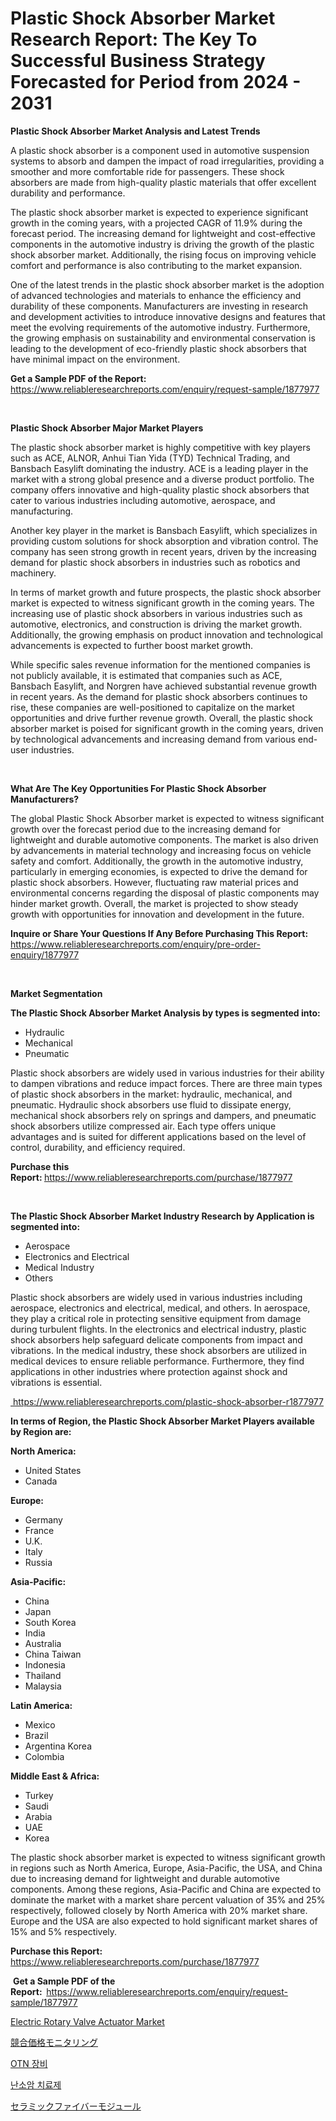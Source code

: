 <p><h1>Plastic Shock Absorber Market Research Report: The Key To Successful Business Strategy Forecasted for Period from 2024 - 2031</h1></p><p><strong>Plastic Shock Absorber Market Analysis and Latest Trends</strong></p>
<p><p>A plastic shock absorber is a component used in automotive suspension systems to absorb and dampen the impact of road irregularities, providing a smoother and more comfortable ride for passengers. These shock absorbers are made from high-quality plastic materials that offer excellent durability and performance.</p><p>The plastic shock absorber market is expected to experience significant growth in the coming years, with a projected CAGR of 11.9% during the forecast period. The increasing demand for lightweight and cost-effective components in the automotive industry is driving the growth of the plastic shock absorber market. Additionally, the rising focus on improving vehicle comfort and performance is also contributing to the market expansion.</p><p>One of the latest trends in the plastic shock absorber market is the adoption of advanced technologies and materials to enhance the efficiency and durability of these components. Manufacturers are investing in research and development activities to introduce innovative designs and features that meet the evolving requirements of the automotive industry. Furthermore, the growing emphasis on sustainability and environmental conservation is leading to the development of eco-friendly plastic shock absorbers that have minimal impact on the environment.</p></p>
<p><strong>Get a Sample PDF of the Report:&nbsp;</strong> <a href="https://www.reliableresearchreports.com/enquiry/request-sample/1877977">https://www.reliableresearchreports.com/enquiry/request-sample/1877977</a></p>
<p>&nbsp;</p>
<p><strong>Plastic Shock Absorber Major Market Players</strong></p>
<p><p>The plastic shock absorber market is highly competitive with key players such as ACE, ALNOR, Anhui Tian Yida (TYD) Technical Trading, and Bansbach Easylift dominating the industry. ACE is a leading player in the market with a strong global presence and a diverse product portfolio. The company offers innovative and high-quality plastic shock absorbers that cater to various industries including automotive, aerospace, and manufacturing.</p><p>Another key player in the market is Bansbach Easylift, which specializes in providing custom solutions for shock absorption and vibration control. The company has seen strong growth in recent years, driven by the increasing demand for plastic shock absorbers in industries such as robotics and machinery.</p><p>In terms of market growth and future prospects, the plastic shock absorber market is expected to witness significant growth in the coming years. The increasing use of plastic shock absorbers in various industries such as automotive, electronics, and construction is driving the market growth. Additionally, the growing emphasis on product innovation and technological advancements is expected to further boost market growth.</p><p>While specific sales revenue information for the mentioned companies is not publicly available, it is estimated that companies such as ACE, Bansbach Easylift, and Norgren have achieved substantial revenue growth in recent years. As the demand for plastic shock absorbers continues to rise, these companies are well-positioned to capitalize on the market opportunities and drive further revenue growth. Overall, the plastic shock absorber market is poised for significant growth in the coming years, driven by technological advancements and increasing demand from various end-user industries.</p></p>
<p>&nbsp;</p>
<p><strong>What Are The Key Opportunities For Plastic Shock Absorber Manufacturers?</strong></p>
<p><p>The global Plastic Shock Absorber market is expected to witness significant growth over the forecast period due to the increasing demand for lightweight and durable automotive components. The market is also driven by advancements in material technology and increasing focus on vehicle safety and comfort. Additionally, the growth in the automotive industry, particularly in emerging economies, is expected to drive the demand for plastic shock absorbers. However, fluctuating raw material prices and environmental concerns regarding the disposal of plastic components may hinder market growth. Overall, the market is projected to show steady growth with opportunities for innovation and development in the future.</p></p>
<p><strong>Inquire or Share Your Questions If Any Before Purchasing This Report:</strong> <a href="https://www.reliableresearchreports.com/enquiry/pre-order-enquiry/1877977">https://www.reliableresearchreports.com/enquiry/pre-order-enquiry/1877977</a></p>
<p>&nbsp;</p>
<p><strong>Market Segmentation</strong></p>
<p><strong>The Plastic Shock Absorber Market Analysis by types is segmented into:</strong></p>
<p><ul><li>Hydraulic</li><li>Mechanical</li><li>Pneumatic</li></ul></p>
<p><p>Plastic shock absorbers are widely used in various industries for their ability to dampen vibrations and reduce impact forces. There are three main types of plastic shock absorbers in the market: hydraulic, mechanical, and pneumatic. Hydraulic shock absorbers use fluid to dissipate energy, mechanical shock absorbers rely on springs and dampers, and pneumatic shock absorbers utilize compressed air. Each type offers unique advantages and is suited for different applications based on the level of control, durability, and efficiency required.</p></p>
<p><strong>Purchase this Report:&nbsp;</strong><a href="https://www.reliableresearchreports.com/purchase/1877977">https://www.reliableresearchreports.com/purchase/1877977</a></p>
<p>&nbsp;</p>
<p><strong>The Plastic Shock Absorber Market Industry Research by Application is segmented into:</strong></p>
<p><ul><li>Aerospace</li><li>Electronics and Electrical</li><li>Medical Industry</li><li>Others</li></ul></p>
<p><p>Plastic shock absorbers are widely used in various industries including aerospace, electronics and electrical, medical, and others. In aerospace, they play a critical role in protecting sensitive equipment from damage during turbulent flights. In the electronics and electrical industry, plastic shock absorbers help safeguard delicate components from impact and vibrations. In the medical industry, these shock absorbers are utilized in medical devices to ensure reliable performance. Furthermore, they find applications in other industries where protection against shock and vibrations is essential.</p></p>
<p><a href="https://www.reliableresearchreports.com/plastic-shock-absorber-r1877977">&nbsp;https://www.reliableresearchreports.com/plastic-shock-absorber-r1877977</a></p>
<p><strong>In terms of Region, the Plastic Shock Absorber Market Players available by Region are:</strong></p>
<p>
    <p> <strong> North America: </strong>
        <ul>
            <li>United States</li>
            <li>Canada</li>
        </ul>
        </p> 
    <p> <strong> Europe: </strong>
        <ul>
            <li>Germany</li>
            <li>France</li>
            <li>U.K.</li>
            <li>Italy</li>
            <li>Russia</li>
        </ul>
        </p> 
    <p> <strong> Asia-Pacific: </strong>
        <ul>
            <li>China</li>
            <li>Japan</li>
            <li>South Korea</li>
            <li>India</li>
            <li>Australia</li>
            <li>China Taiwan</li>
            <li>Indonesia</li>
            <li>Thailand</li>
            <li>Malaysia</li>
        </ul>
        </p> 
    <p> <strong> Latin America: </strong>
        <ul>
            <li>Mexico</li>
            <li>Brazil</li>
            <li>Argentina Korea</li>
            <li>Colombia</li>
        </ul>
        </p> 
    <p> <strong> Middle East & Africa: </strong>
        <ul>
            <li>Turkey</li>
            <li>Saudi</li>
            <li>Arabia</li>
            <li>UAE</li>
            <li>Korea</li>
        </ul>
    </p>
    </p>
<p><p>The plastic shock absorber market is expected to witness significant growth in regions such as North America, Europe, Asia-Pacific, the USA, and China due to increasing demand for lightweight and durable automotive components. Among these regions, Asia-Pacific and China are expected to dominate the market with a market share percent valuation of 35% and 25% respectively, followed closely by North America with 20% market share. Europe and the USA are also expected to hold significant market shares of 15% and 5% respectively.</p></p>
<p><strong>Purchase this Report: </strong><a href="https://www.reliableresearchreports.com/purchase/1877977">https://www.reliableresearchreports.com/purchase/1877977</a></p>
<p>&nbsp;<strong>Get a Sample PDF of the Report:&nbsp;&nbsp;</strong><a href="https://www.reliableresearchreports.com/enquiry/request-sample/1877977">https://www.reliableresearchreports.com/enquiry/request-sample/1877977</a></p>
<p><strong></strong></p>
<p><p><a href="https://github.com/nicholepatriciadoylenwnrjr0/Market-Research-Report-List-2/blob/main/electric-rotary-valve-actuator-market.md">Electric Rotary Valve Actuator Market</a></p><p><a href="https://github.com/kegley4963/Market-Research-Report-List-1/blob/main/676696638036.md">競合価格モニタリング</a></p><p><a href="https://github.com/JackieFauhey9089475/Market-Research-Report-List-1/blob/main/742092334111.md">OTN 장비</a></p><p><a href="https://github.com/chupp85/Market-Research-Report-List-1/blob/main/301924534112.md">난소암 치료제</a></p><p><a href="https://github.com/oafhukehf4709715/Market-Research-Report-List-1/blob/main/935249338037.md">セラミックファイバーモジュール</a></p></p>